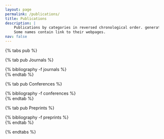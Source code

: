 ```yaml
---
layout: page
permalink: /publications/
title: Publications
description: |
    Publications by categories in reversed chronological order. generated by jekyll-scholar.  
    Some names contain link to their webpages. 
nav: false
---
```


<style> 
.publications a {
    color : #000000;
} 
.publications ol.bibliography li .author a {
    border-bottom: 0px;
}
.row {
    margin-top:15px;
}
</style>

{% tabs pub %}

{% tab pub Journals %}
<div class="publications">
{% bibliography -f journals %}
</div>
{% endtab %}

{% tab pub Conferences %}
<div class="publications">
{% bibliography -f conferences %}
</div>
{% endtab %}

{% tab pub Preprints %}
<div class="publications">
{% bibliography -f preprints %}
</div>
{% endtab %}

{% endtabs %}
